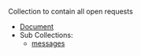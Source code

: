 Collection to contain all open requests

- [Document](./document.md)
- Sub Collections:
    - [messages](./messages/index.md)
